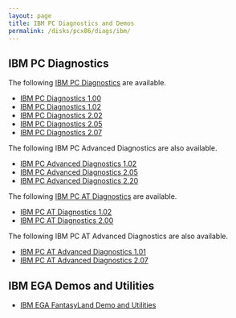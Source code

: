 ```yaml
---
layout: page
title: IBM PC Diagnostics and Demos
permalink: /disks/pcx86/diags/ibm/
---
```


IBM PC Diagnostics
------------------

The following [IBM PC Diagnostics](5150/) are available.

* [IBM PC Diagnostics 1.00](5150/1.00/)
* [IBM PC Diagnostics 1.02](5150/1.02/)
* [IBM PC Diagnostics 2.02](5150/2.02/)
* [IBM PC Diagnostics 2.05](5150/2.05/)
* [IBM PC Diagnostics 2.07](5150/2.07/)

The following IBM PC Advanced Diagnostics are also available.

* [IBM PC Advanced Diagnostics 1.02](5150/1.02a/)
* [IBM PC Advanced Diagnostics 2.05](5150/2.05a/)
* [IBM PC Advanced Diagnostics 2.20](5150/2.20a/)

The following [IBM PC AT Diagnostics](5170/) are available.

* [IBM PC AT Diagnostics 1.02](5170/1.02/)
* [IBM PC AT Diagnostics 2.00](5170/2.00/)

The following IBM PC AT Advanced Diagnostics are also available.

* [IBM PC AT Advanced Diagnostics 1.01](5170/1.01a/)
* [IBM PC AT Advanced Diagnostics 2.07](5170/2.07a/)

IBM EGA Demos and Utilities
---------------------------

* [IBM EGA FantasyLand Demo and Utilities](fland/)
